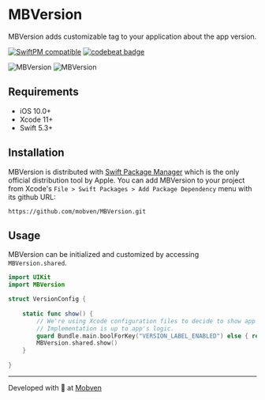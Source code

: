 # MBVersion

MBVersion adds customizable tag to your application about the app version.

[![SwiftPM compatible](https://img.shields.io/badge/SwiftPM-compatible-brightgreen.svg)](https://swift.org/package-manager/)
[![codebeat badge](https://codebeat.co/badges/d84c4136-a8e6-4ef4-85a0-0d3690646043)](https://codebeat.co/projects/github-com-mobven-mbversion-main)

![MBVersion](https://github.com/mobven/MBVersion/blob/main/docs/scr_1.png)
![MBVersion](https://github.com/mobven/MBVersion/blob/main/docs/scr_2.png)

## Requirements
* iOS 10.0+
* Xcode 11+
* Swift 5.3+

## Installation
MBVersion is distributed with [Swift Package Manager](https://swift.org/package-manager/) which is the only official distribution tool by Apple. You can add MBVersion to your project from Xcode's `File > Swift Packages > Add Package Dependency` menu with its github URL:
```
https://github.com/mobven/MBVersion.git
```

## Usage
MBVersion can be initialized and customized by accessing `MBVersion.shared`.

```swift
import UIKit
import MBVersion

struct VersionConfig {
    
    static func show() {
        // We're using Xcode configuration files to decide to show app label.
        // Implementation is up to app's logic.
        guard Bundle.main.boolForKey("VERSION_LABEL_ENABLED") else { return }
        MBVersion.shared.show()
    }
    
}
```

---
Developed with 🖤 at [Mobven](https://mobven.com/)
